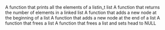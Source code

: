 A function that prints all the elements of a listin_t list
A function that returns the number of elements in a linked list
A function that adds a new node at the beginning of a list
 A function that adds a new node at the end of a list
A function that frees a list
A function that frees a list and sets head to NULL
